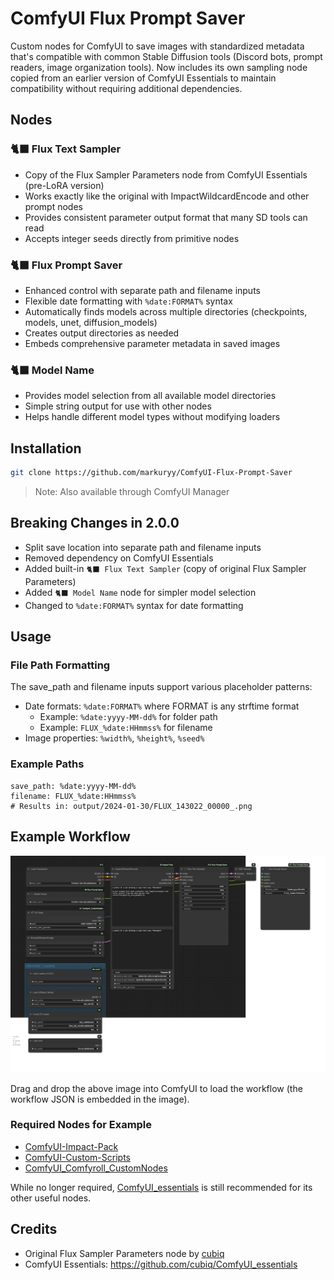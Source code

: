 # ComfyUI Flux Prompt Saver

Custom nodes for ComfyUI to save images with standardized metadata that's compatible with common Stable Diffusion tools (Discord bots, prompt readers, image organization tools). Now includes its own sampling node copied from an earlier version of ComfyUI Essentials to maintain compatibility without requiring additional dependencies.

## Nodes

### 🐈‍⬛ Flux Text Sampler
- Copy of the Flux Sampler Parameters node from ComfyUI Essentials (pre-LoRA version)
- Works exactly like the original with ImpactWildcardEncode and other prompt nodes
- Provides consistent parameter output format that many SD tools can read
- Accepts integer seeds directly from primitive nodes

### 🐈‍⬛ Flux Prompt Saver
- Enhanced control with separate path and filename inputs
- Flexible date formatting with `%date:FORMAT%` syntax
- Automatically finds models across multiple directories (checkpoints, models, unet, diffusion_models)
- Creates output directories as needed
- Embeds comprehensive parameter metadata in saved images

### 🐈‍⬛ Model Name
- Provides model selection from all available model directories
- Simple string output for use with other nodes
- Helps handle different model types without modifying loaders

## Installation

```bash
git clone https://github.com/markuryy/ComfyUI-Flux-Prompt-Saver
```

> Note: Also available through ComfyUI Manager

## Breaking Changes in 2.0.0

- Split save location into separate path and filename inputs
- Removed dependency on ComfyUI Essentials
- Added built-in `🐈‍⬛ Flux Text Sampler` (copy of original Flux Sampler Parameters)
- Added `🐈‍⬛ Model Name` node for simpler model selection
- Changed to `%date:FORMAT%` syntax for date formatting

## Usage

### File Path Formatting
The save_path and filename inputs support various placeholder patterns:
- Date formats: `%date:FORMAT%` where FORMAT is any strftime format
  - Example: `%date:yyyy-MM-dd%` for folder path
  - Example: `FLUX_%date:HHmmss%` for filename
- Image properties: `%width%`, `%height%`, `%seed%`

### Example Paths
```
save_path: %date:yyyy-MM-dd%
filename: FLUX_%date:HHmmss%
# Results in: output/2024-01-30/FLUX_143022_00000_.png
```

## Example Workflow

![Example Workflow](examples/FluxPromptSaver-v02.png)

Drag and drop the above image into ComfyUI to load the workflow (the workflow JSON is embedded in the image).

### Required Nodes for Example
- [ComfyUI-Impact-Pack](https://github.com/ltdrdata/ComfyUI-Impact-Pack)
- [ComfyUI-Custom-Scripts](https://github.com/pythongosssss/ComfyUI-Custom-Scripts)
- [ComfyUI_Comfyroll_CustomNodes](https://github.com/RockOfFire/ComfyUI_Comfyroll_CustomNodes)

While no longer required, [ComfyUI_essentials](https://github.com/cubiq/ComfyUI_essentials) is still recommended for its other useful nodes.

## Credits
- Original Flux Sampler Parameters node by [cubiq](https://github.com/cubiq)
- ComfyUI Essentials: https://github.com/cubiq/ComfyUI_essentials